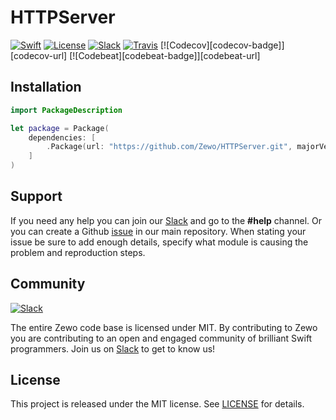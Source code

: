 # HTTPServer

[![Swift][swift-badge]][swift-url]
[![License][mit-badge]][mit-url]
[![Slack][slack-badge]][slack-url]
[![Travis][travis-badge]][travis-url]
[![Codecov][codecov-badge]][codecov-url]
[![Codebeat][codebeat-badge]][codebeat-url]

## Installation

```swift
import PackageDescription

let package = Package(
    dependencies: [
        .Package(url: "https://github.com/Zewo/HTTPServer.git", majorVersion: 0, minor: 14)
    ]
)
```

## Support

If you need any help you can join our [Slack](http://slack.zewo.io) and go to the **#help** channel. Or you can create a Github [issue](https://github.com/Zewo/Zewo/issues/new) in our main repository. When stating your issue be sure to add enough details, specify what module is causing the problem and reproduction steps.

## Community

[![Slack][slack-image]][slack-url]

The entire Zewo code base is licensed under MIT. By contributing to Zewo you are contributing to an open and engaged community of brilliant Swift programmers. Join us on [Slack](http://slack.zewo.io) to get to know us!

## License

This project is released under the MIT license. See [LICENSE](LICENSE) for details.

[swift-badge]: https://img.shields.io/badge/Swift-3.0-orange.svg?style=flat
[swift-url]: https://swift.org
[mit-badge]: https://img.shields.io/badge/License-MIT-blue.svg?style=flat
[mit-url]: https://tldrlegal.com/license/mit-license
[slack-image]: http://s13.postimg.org/ybwy92ktf/Slack.png
[slack-badge]: https://zewo-slackin.herokuapp.com/badge.svg
[slack-url]: http://slack.zewo.io
[travis-badge]: https://travis-ci.org/Zewo/HTTPServer.svg?branch=master
[travis-url]: https://travis-ci.org/Zewo/HTTPServer
